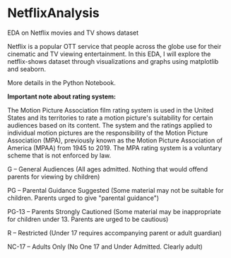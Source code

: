 # NetflixAnalysis
EDA on Netflix movies and TV shows dataset

Netflix is a popular OTT service that people across the globe use for their cinematic and TV viewing entertainment. In this EDA, I will explore the netflix-shows dataset through visualizations and graphs using matplotlib and seaborn.

More details in the Python Notebook.






**Important note about rating system:**

The Motion Picture Association film rating system is used in the United States and its territories to rate a motion picture's suitability for certain audiences based on its content. The system and the ratings applied to individual motion pictures are the responsibility of the Motion Picture Association (MPA), previously known as the Motion Picture Association of America (MPAA) from 1945 to 2019. The MPA rating system is a voluntary scheme that is not enforced by law.


G – General Audiences (All ages admitted. Nothing that would offend parents for viewing by children)

PG – Parental Guidance Suggested (Some material may not be suitable for children. Parents urged to give "parental guidance")

PG-13 – Parents Strongly Cautioned (Some material may be inappropriate for children under 13. Parents are urged to be cautious)

R – Restricted (Under 17 requires accompanying parent or adult guardian)

NC-17 – Adults Only (No One 17 and Under Admitted. Clearly adult)

